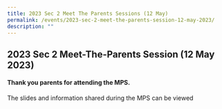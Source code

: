 ```yaml
---
title: 2023 Sec 2 Meet The Parents Sessions (12 May)
permalink: /events/2023-sec-2-meet-the-parents-session-12-may-2023/
description: ""
---
```

2023 Sec 2 Meet-The-Parents Session (12 May 2023)
----------------------------------------------------

#### Thank you parents for attending the MPS.

The slides and information shared during the MPS can be viewed